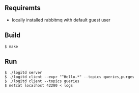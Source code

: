 ## Requiremts
- locally installed rabbitmq with default guest user

## Build

```shell
$ make
```

## Run

```shell
$ ./logitd server
$ ./logitd client --expr "^Hello.*" --topics queries,purges
$ ./logitd client --topics queries
$ netcat localhost 42280 < logs
```